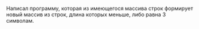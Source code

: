 Написал программу, которая из имеющегося массива строк формирует новый массив из строк, длина которых меньше, либо равна 3 символам.
